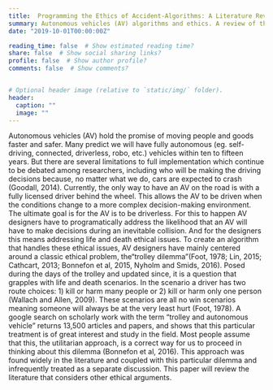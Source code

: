 ```yaml
---
title:  Programming the Ethics of Accident-Algorithms: A Literature Review
summary: Autonomous vehicles (AV) algorithms and ethics. A review of the Trolley Problem vs others.
date: "2019-10-01T00:00:00Z"

reading_time: false  # Show estimated reading time?
share: false  # Show social sharing links?
profile: false  # Show author profile?
comments: false  # Show comments?


# Optional header image (relative to `static/img/` folder).
header:
  caption: ""
  image: ""
---
```


Autonomous vehicles (AV) hold the promise of moving people and goods faster and safer. Many predict we will have fully autonomous (eg. self-driving, connected, driverless, robo, etc.) vehicles within ten to fifteen years. But there are several limitations to full implementation which continue to be debated among researchers, including who will be making the driving decisions because, no matter what we do, cars are expected to crash (Goodall, 2014). Currently, the only way to have an AV on the road is with a fully licensed driver behind the wheel. This allows the AV to be driven when the conditions change to a more complex decision-making environment. The ultimate goal is for the AV is to be driverless. For this to happen AV designers have to programatically address the likelihood that an AV will have to make decisions during an inevitable collision. And for the designers this means addressing life and death ethical issues. 
	To create an algorithm that handles these ethical issues, AV designers have mainly centered around a classic ethical problem, the“trolley dilemma”(Foot, 1978; Lin, 2015; Cathcart, 2013; Bonnefon et al, 2015, Nyholm and Smids, 2016). Posed during the days of the trolley and updated since, it is a question that grapples with life and death scenarios. In the scenario a driver has two route choices: 1) kill or harm many people or 2) kill or harm only one person (Wallach and Allen, 2009). These scenarios are all no win scenarios meaning someone will always be at the very least hurt (Foot, 1978). A google search on scholarly work with the term “trolley and autonomous vehicle” returns 13,500 articles and papers, and shows that this particular treatment is of great interest and study in the field. Most people assume that this, the utilitarian approach, is a correct way for us to proceed in thinking about this dilemma (Bonnefon et al, 2016). This approach was found widely in the literature and coupled with this particular dilemma and infrequently treated as a separate discussion. This paper will review the literature that considers other ethical arguments.

